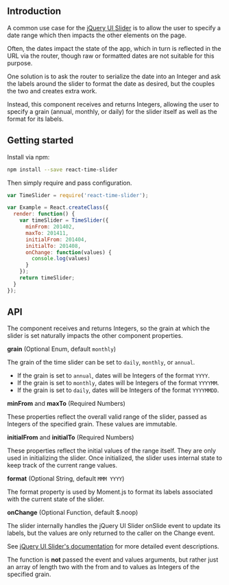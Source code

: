 ## Introduction

A common use case for the [jQuery UI Slider](http://api.jqueryui.com/slider) is
to allow the user to specify a date range which then impacts the other elements
on the page.

Often, the dates impact the state of the app, which in turn is reflected in the
URL via the router, though raw or formatted dates are not suitable for this
purpose.

One solution is to ask the router to serialize the date into an Integer and ask
the labels around the slider to format the date as desired, but the couples the
two and creates extra work.

Instead, this component receives and returns Integers, allowing the user to
specify a grain (annual, monthly, or daily) for the slider itself as well as
the format for its labels.

## Getting started

Install via npm:

```bash
npm install --save react-time-slider
```

Then simply require and pass configuration.

```js
var TimeSlider = require('react-time-slider');

var Example = React.createClass({
  render: function() {
    var timeSlider = TimeSlider({
      minFrom: 201402,
      maxTo: 201411,
      initialFrom: 201404,
      initialTo: 201408,
      onChange: function(values) {
        console.log(values)
      }
    });
    return timeSlider;
  }
});
```


## API

The component receives and returns Integers, so the grain at which the slider
is set naturally impacts the other component properties.

**grain** (Optional Enum, default `monthly`)

The grain of the time slider can be set to `daily`, `monthly`, or `annual`.

* If the grain is set to `annual`, dates will be Integers of the format `YYYY`.
* If the grain is set to `monthly`, dates will be Integers of the format `YYYYMM`.
* If the grain is set to `daily`, dates will be Integers of the format `YYYYMMDD`.

**minFrom** and **maxTo** (Required Numbers)

These properties reflect the overall valid range of the slider, passed as
Integers of the specified grain. These values are immutable.

**initialFrom** and **initialTo** (Required Numbers)

These properties reflect the initial values of the range itself. They are only
used in initializing the slider. Once initialized, the slider uses internal
state to keep track of the current range values.

**format** (Optional String, default `MMM YYYY`)

The format property is used by Moment.js to format its labels associated with
the current state of the slider.

**onChange** (Optional Function, default $.noop)

The slider internally handles the jQuery UI Slider onSlide event to update its
labels, but the values are only returned to the caller on the Change event.

See [jQuery UI Slider's documentation](http://api.jqueryui.com/slider/#event-slide)
for more detailed event descriptions.

The function is **not** passed the event and values arguments, but rather just
an array of length two with the from and to values as Integers of the specified
grain.
